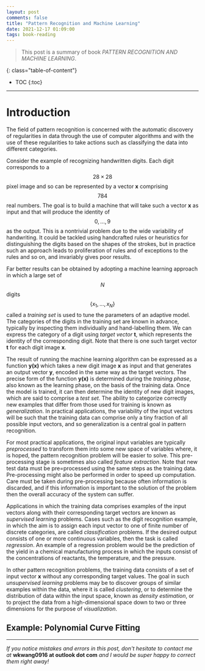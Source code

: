 ```yaml
---
layout: post
comments: false
title: "Pattern Recognition and Machine Learning"
date: 2021-12-17 01:09:00
tags: book-reading
---
```


> This post is a summary of book *PATTERN RECOGNITION AND MACHINE LEARNING*.


<!--more-->

{: class="table-of-content"}
* TOC
{:toc}

---

# Introduction

The field of pattern recognition is concerned with the automatic discovery of regularities in data through the use of computer algorithms and with the use of these regularities 
to take actions such as classifying the data into different categories.

Consider the example of recognizing handwritten digits. Each digit corresponds to a $$28 \times 28$$ pixel image and so can be represented by a vector **x** comprising $$784$$ real numbers. The goal is to build a machine that will take such a vector **x** as input and that will produce the identity of $$0,...,9$$ as the output. This is a nontrivial problem due to the wide variability of handwriting. It could be tackled using handcrafted rules or heuristics for distinguishing the digits based on the shapes of the strokes, but in practice such an approach leads to proliferation of rules and of exceptions to the rules and so on, and invariably gives poor results.

Far better results can be obtained by adopting a machine learning approach in which a large set of $$N$$ digits $$\left\{ x_1,...,x_N \right\}$$ called a *training set* is used to tune the parameters of an adaptive model. The categories of the digits in the training set are known in advance, typically by inspecting them individually and hand-labelling them. We can express the category of a digit using *target vector* **t**, which represents the identity of the corresponding digit. Note that there is one such target vector **t** for each digit image **x**.

The result of running the machine learning algorithm can be expressed as a function **y(x)** which takes a new digit image **x** as input and that generates an output vector **y**, encoded in the same way as the target vectors. The precise form of the function **y(x)** is determined during the *training phase*, also known as the learning phase, on the basis of the training data. Once the model is trained, it can then determine the identity of new digit images, which are said to comprise a *test set*. The ability to categorize correctly new examples that differ from those used for training is known as *generalization*. In practical applications, the variability of the input vectors will be such that the training data can comprise only a tiny fraction of all possible input vectors, and so generalization is a central goal in pattern recognition.

For most practical applications, the original input variables are typically *preprocessed* to transform them into some new space of variables where, it is hoped, the pattern recognition problem will be easier to solve. This pre-processing stage is sometimes also called *feature extraction*. Note that new test data must be pre=processed using the same steps as the training data. Pre-processing might also be performed in order to speed up computation. Care must be taken during pre-processing because often information is discarded, and if this information is important to the solution of the problem then the overall accuracy of the system can suffer.

Applications in which the training data comprises examples of the input vectors along with their corresponding target vectors are known as *supervised learning* problems. Cases such as the digit recognition example, in which the aim is to assign each input vector to one of finite number of discrete categories, are called *classification* problems. If the desired output consists of one or more continuous variables, then the task is called *regression*. An example of a regression problem would be the prediction of the yield in a chemical manufacturing process in which the inputs consist of the concentrations of reactants, the temperature, and the pressure.

In other pattern recognition problems, the training data consists of a set of input vector **x** without any corresponding target values. The goal in such *unsupervised learning* problems may be to discover groups of similar examples within the data, where it is called *clustering*, or to determine the distribution of data within the input space, known as *density estimation*, or to project the data from a high-dimensional space down to two or three dimensions for the purpose of *visualization*.

## Example: Polynomial Curve Fitting


---

*If you notice mistakes and errors in this post, don't hesitate to contact me at* **wkwang0916 at outlook dot com** *and I would be super happy to correct them right away!*
